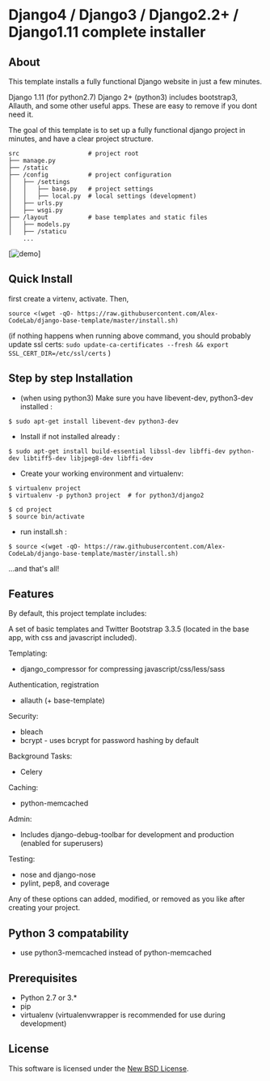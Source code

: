
# Django4 / Django3 / Django2.2+ / Django1.11 complete installer #

## About ##


This template installs a fully functional Django website in just a few minutes.

Django 1.11 (for python2.7)
Django 2+ (python3)
includes bootstrap3, Allauth, and some other useful apps. These are easy to remove if you dont need it.

The goal of this template is to set up a fully functional django project in minutes, and have a clear project structure.

```
src                   # project root  
├── manage.py
├── /static
├── /config           # project configuration 
│   ├── /settings   
│   │   ├── base.py   # project settings   
│   │   ├── local.py  # local settings (development)
│   ├── urls.py        
│   ├── wsgi.py
├── /layout           # base templates and static files  
│   ├── models.py
│   ├── /staticu
    ... 
```

[![demo](https://imgur.com/download/Or8idbF)]




## Quick Install ##
first create a virtenv, activate. Then,  

```
source <(wget -qO- https://raw.githubusercontent.com/Alex-CodeLab/django-base-template/master/install.sh)
```
(if nothing happens when running above command, you should probably update ssl certs: `sudo update-ca-certificates --fresh && export SSL_CERT_DIR=/etc/ssl/certs` )


## Step by step Installation ##


- (when using python3) Make sure you have libevent-dev, python3-dev installed : 
```
$ sudo apt-get install libevent-dev python3-dev
```
- Install if not installed already :
```
$ sudo apt-get install build-essential libssl-dev libffi-dev python-dev libtiff5-dev libjpeg8-dev libffi-dev
```   
- Create your working environment and virtualenv:
```
$ virtualenv project
$ virtualenv -p python3 project  # for python3/django2
```
```    
$ cd project
$ source bin/activate
```
- run install.sh :
```
$ source <(wget -qO- https://raw.githubusercontent.com/Alex-CodeLab/django-base-template/master/install.sh)
```
  
...and that's all!



## Features ##

By default, this project template includes:

A set of basic templates and Twitter Bootstrap 3.3.5 (located in the
base app, with css and javascript included).

Templating:

- django_compressor for compressing javascript/css/less/sass

Authentication, registration
- allauth (+ base-template) 

Security:

- bleach
- bcrypt - uses bcrypt for password hashing by default

Background Tasks:

- Celery

Caching:

- python-memcached

Admin:

- Includes django-debug-toolbar for development and production (enabled for superusers)

Testing:

- nose and django-nose
- pylint, pep8, and coverage

Any of these options can added, modified, or removed as you like after creating your project.

## Python 3 compatability ##


* use python3-memcached instead of python-memcached



## Prerequisites ##

- Python  2.7 or 3.* 
- pip
- virtualenv (virtualenvwrapper is recommended for use during development)



License
-------
This software is licensed under the [New BSD License][BSD]. 

[BSD]: http://opensource.org/licenses/BSD-3-Clause
